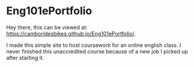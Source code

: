 # Eng101ePortfolio

Hey there, this can be viewed at: https://camboridesbikes.github.io/Eng101ePortfolio/.

I made this simple site to host coursework for an online english class. I never finished this unaccredited course because of a new job I picked up after starting it. 
